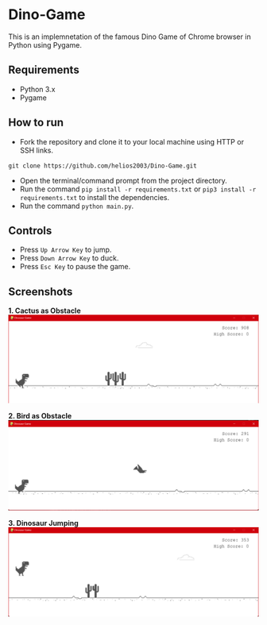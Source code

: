 # Dino-Game
This is an implemnetation of the famous Dino Game of Chrome browser in Python using Pygame.

## Requirements
* Python 3.x
* Pygame

## How to run
* Fork the repository and clone it to your local machine using HTTP or SSH links.
```
git clone https://github.com/helios2003/Dino-Game.git
```
* Open the terminal/command prompt from the project directory.
* Run the command `pip install -r requirements.txt` or `pip3 install -r requirements.txt` to install the dependencies.
* Run the command `python main.py`.

## Controls
* Press `Up Arrow Key` to jump.
* Press `Down Arrow Key` to duck.
* Press `Esc Key` to pause the game.

## Screenshots
**1. Cactus as Obstacle**
![Cactus as Obstacle](screenshots/pic1.png)

**2. Bird as Obstacle**
![Bird as Obstacle](screenshots/pic2.png)

**3. Dinosaur Jumping**
![Dinosaur Jumping](screenshots/pic3.png)